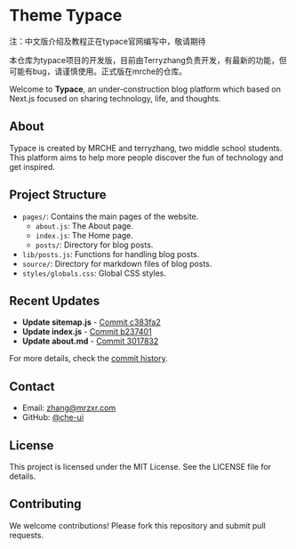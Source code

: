 # Theme Typace

注：中文版介绍及教程正在typace官网编写中，敬请期待

   本仓库为typace项目的开发版，目前由Terryzhang负责开发，有最新的功能，但可能有bug，请谨慎使用。正式版在mrche的仓库。

Welcome to **Typace**, an under-construction blog platform which based on Next.js focused on sharing technology, life, and thoughts.

## About

Typace is created by MRCHE and terryzhang, two middle school students. This platform aims to help more people discover the fun of technology and get inspired.

## Project Structure

- `pages/`: Contains the main pages of the website.
  - `about.js`: The About page.
  - `index.js`: The Home page.
  - `posts/`: Directory for blog posts.
- `lib/posts.js`: Functions for handling blog posts.
- `source/`: Directory for markdown files of blog posts.
- `styles/globals.css`: Global CSS styles.

## Recent Updates

- **Update sitemap.js** - [Commit c383fa2](https://github.com/terryzhangxr/typace-i/commit/c383fa242907f390a7df23abaf03c3a044d79e93)
- **Update index.js** - [Commit b237401](https://github.com/terryzhangxr/typace-i/commit/b237401b9be4bb2e52467b434561ed74aa9925cf)
- **Update about.md** - [Commit 3017832](https://github.com/terryzhangxr/typace-i/commit/3017832e4e58a05d2d8b0830c633a794c7e1a442)

For more details, check the [commit history](https://github.com/terryzhangxr/typace-i/commits).

## Contact

- Email: [zhang@mrzxr.com](mailto:zhang@mrzxr.com)
- GitHub: [@che-ui](https://github.com/che-ui)

## License

This project is licensed under the MIT License. See the LICENSE file for details.

## Contributing

We welcome contributions! Please fork this repository and submit pull requests.
